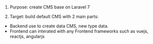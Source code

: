 1. Purpose: create CMS base on Laravel 7

2. Target: build default CMS with 2 main parts:
- Backend use to create data CMS, new type data.
- Frontend can interated with any Frontend frameworks such as vuejs, reactjs, angularjs
